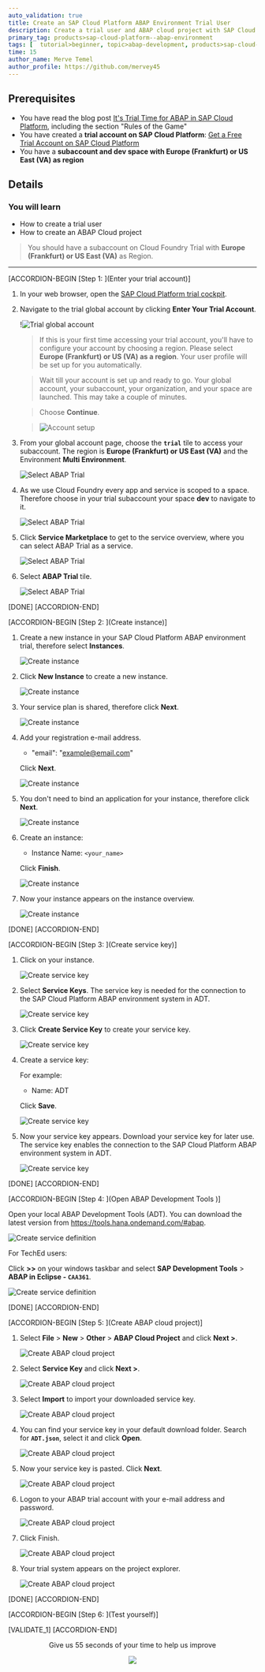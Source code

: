 ```yaml
---
auto_validation: true
title: Create an SAP Cloud Platform ABAP Environment Trial User
description: Create a trial user and ABAP cloud project with SAP Cloud Platform ABAP environment.
primary_tag: products>sap-cloud-platform--abap-environment
tags: [  tutorial>beginner, topic>abap-development, products>sap-cloud-platform ]
time: 15
author_name: Merve Temel
author_profile: https://github.com/mervey45
---
```


## Prerequisites
  - You have read the blog post [It's Trial Time for ABAP in SAP Cloud Platform](https://blogs.sap.com/2019/09/28/its-trialtime-for-abap-in-sap-cloud-platform/), including the section "Rules of the Game"
  - You have created a **trial account on SAP Cloud Platform**:  [Get a Free Trial Account on SAP Cloud Platform](hcp-create-trial-account)
  - You have a **subaccount and dev space with Europe (Frankfurt) or US East (VA) as region**

## Details
### You will learn  
  - How to create a trial user
  - How to create an ABAP Cloud project

>You should have a subaccount on Cloud Foundry Trial with **Europe (Frankfurt) or US East (VA)** as Region.

---

[ACCORDION-BEGIN [Step 1: ](Enter your trial account)]

1. In your web browser, open the [SAP Cloud Platform trial cockpit](https://cockpit.hanatrial.ondemand.com/).

2. Navigate to the trial global account by clicking **Enter Your Trial Account**.

    !![Trial global account](trial_home.png)

    >If this is your first time accessing your trial account, you'll have to configure your account by choosing a region. Please select **Europe (Frankfurt) or US (VA) as a region**. Your user profile will be set up for you automatically.  

    >Wait till your account is set up and ready to go. Your global account, your subaccount, your organization, and your space are launched. This may take a couple of minutes.

    >Choose **Continue**.

    >![Account setup](organization2.png)

3. From your global account page, choose the **`trial`** tile to access your subaccount. The region is **Europe (Frankfurt) or US East (VA)** and the Environment **Multi Environment**.

    ![Select ABAP Trial](welcometrial.png)

4. As we use Cloud Foundry every app and service is scoped to a space.
   Therefore choose in your trial subaccount your space **dev** to navigate to it.

    ![Select ABAP Trial](dev.png)
 
5. Click **Service Marketplace** to get to the service overview, where you can select ABAP Trial as a service.

    ![Select ABAP Trial](account4.png)

6. Select **ABAP Trial** tile.

    ![Select ABAP Trial](trial.png)

[DONE]
[ACCORDION-END]

[ACCORDION-BEGIN [Step 2: ](Create instance)]
  1. Create a new instance in your SAP Cloud Platform ABAP environment trial, therefore select **Instances**.

      ![Create instance](instance.png)

  2. Click **New Instance** to create a new instance.

      ![Create instance](instance2.png)

  3. Your service plan is shared, therefore click **Next**.

      ![Create instance](instance3.png)

  4. Add your registration e-mail address.

      - "email": "example@email.com"

     Click **Next**.

      ![Create instance](instance4.png)

  5.  You don't need to bind an application for your instance, therefore click **Next**.

      ![Create instance](instance5.png)

  6. Create an instance:

     - Instance Name: `<your_name>`

     Click **Finish**.

      ![Create instance](instance6.png)

  7. Now your instance appears on the instance overview.

      ![Create instance](instance7.png)

[DONE]
[ACCORDION-END]

[ACCORDION-BEGIN [Step 3: ](Create service key)]
  1. Click on your instance.

      ![Create service key](key.png)

  2. Select **Service Keys**. The service key is needed for the connection to the SAP Cloud Platform ABAP environment system in ADT.

      ![Create service key](key0.png)

  3. Click **Create Service Key** to create your service key.

      ![Create service key](key2.png)

  4. Create a service key:

     For example:

     - Name: ADT

     Click **Save**.

      ![Create service key](key3.png)

  5. Now your service key appears. Download your service key for later use.
     The service key enables the connection to the SAP Cloud Platform ABAP environment system in ADT.

     ![Create service key](servicekeyx.png)

[DONE]
[ACCORDION-END]

[ACCORDION-BEGIN [Step 4: ](Open ABAP Development Tools )]

Open your local ABAP Development Tools (ADT). You can download the latest version from <https://tools.hana.ondemand.com/#abap>.

![Create service definition](adt_logo.png)

For TechEd users:

Click **>>** on your windows taskbar and select **SAP Development Tools** > **ABAP in Eclipse - `CAA361`**.  

![Create service definition](adt.png)

[DONE]
[ACCORDION-END]


[ACCORDION-BEGIN [Step 5: ](Create ABAP cloud project)]
  1. Select **File** > **New** > **Other** > **ABAP Cloud Project** and click **Next >**.

      ![Create ABAP cloud project](cloud.png)

  2. Select **Service Key** and click **Next >**.

      ![Create ABAP cloud project](project2.png)

  3. Select **Import** to import your downloaded service key.

      ![Create ABAP cloud project](projectx1.png)

  4. You can find your service key in your default download folder. Search for **`ADT.json`**, select it and click **Open**.

      ![Create ABAP cloud project](projectx2.png)

  5. Now your service key is pasted. Click **Next**.

      ![Create ABAP cloud project](project3.png)

  6. Logon to your ABAP trial account with your e-mail address and password.

      ![Create ABAP cloud project](project4.png)

  7. Click Finish.

      ![Create ABAP cloud project](project5.png)

  8. Your trial system appears on the project explorer.

      ![Create ABAP cloud project](project6.png)

[DONE]
[ACCORDION-END]


[ACCORDION-BEGIN [Step 6: ](Test yourself)]

[VALIDATE_1]
[ACCORDION-END]


<p style="text-align: center;">Give us 55 seconds of your time to help us improve</p>

<p style="text-align: center;"><a href="https://sapinsights.eu.qualtrics.com/jfe/form/SV_0im30RgTkbEEHMV?TutorialID=abap-environment-trial-onboarding" target="_blank"><img src="https://raw.githubusercontent.com/SAPDocuments/Tutorials/master/data/images/285738_Emotion_Faces_R_purple.png"></a></p>
